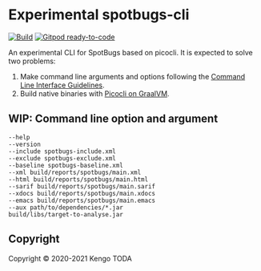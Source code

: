 # Experimental spotbugs-cli

[![Build](https://github.com/KengoTODA/spotbugs-cli/actions/workflows/build.yml/badge.svg)](https://github.com/KengoTODA/spotbugs-cli/actions/workflows/build.yml)
[![Gitpod ready-to-code](https://img.shields.io/badge/Gitpod-ready--to--code-908a85?logo=gitpod)](https://gitpod.io/#https://github.com/KengoTODA/spotbugs-cli)

An experimental CLI for SpotBugs based on picocli. It is expected to solve two problems:

1. Make command line arguments and options following the [Command Line Interface Guidelines](https://clig.dev/).
2. Build native binaries with [Picocli on GraalVM](https://picocli.info/picocli-on-graalvm.html).

## WIP: Command line option and argument

```
--help
--version
--include spotbugs-include.xml
--exclude spotbugs-exclude.xml
--baseline spotbugs-baseline.xml
--xml build/reports/spotbugs/main.xml
--html build/reports/spotbugs/main.html
--sarif build/reports/spotbugs/main.sarif
--xdocs build/reports/spotbugs/main.xdocs
--emacs build/reports/spotbugs/main.emacs
--aux path/to/dependencies/*.jar
build/libs/target-to-analyse.jar
```

## Copyright

Copyright &copy; 2020-2021 Kengo TODA
